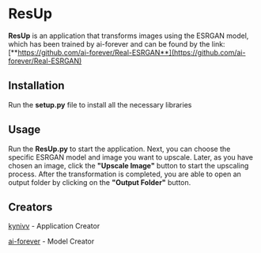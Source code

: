 # ResUp

**ResUp** is an application that transforms images using the ESRGAN model, which has been trained by ai-forever and can be found by the link: [**https://github.com/ai-forever/Real-ESRGAN**](https://github.com/ai-forever/Real-ESRGAN)

## Installation

Run the **setup.py** file to install all the necessary libraries

## Usage
Run the **ResUp.py** to start the application. Next, you can choose the specific ESRGAN model and image you want to upscale. Later, as you have chosen an image, click the **"Upscale Image"** button to start the upscaling process. After the transformation is completed, you are able to open an output folder by clicking on the **"Output Folder"** button.



## Creators

[kynivv](https://www.instagram.com/kynivv__/) - Application Creator

[ai-forever](https://github.com/ai-forever) - Model Creator